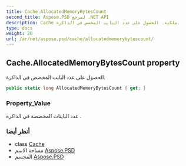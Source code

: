```yaml
---
title: Cache.AllocatedMemoryBytesCount
second_title: Aspose.PSD لمرجع .NET API
description: Cache ملكية. الحصول على عدد البايت المخصص في الذاكرة.
type: docs
weight: 20
url: /ar/net/aspose.psd/cache/allocatedmemorybytescount/
---
```

## Cache.AllocatedMemoryBytesCount property

الحصول على عدد البايت المخصص في الذاكرة.

```csharp
public static long AllocatedMemoryBytesCount { get; }
```

### Property_Value

عدد البايتات المخصصة في الذاكرة .

### أنظر أيضا

* class [Cache](../)
* مساحة الاسم [Aspose.PSD](../../cache/)
* المجسم [Aspose.PSD](../../../)


